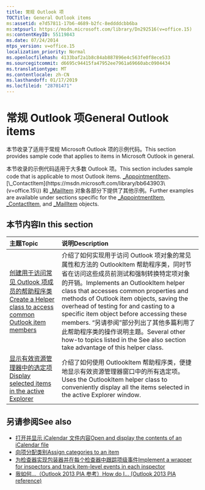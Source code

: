 ```yaml
---
title: 常规 Outlook 项
TOCTitle: General Outlook items
ms:assetid: e7d57811-17b6-4689-b2fc-8eddddcbb6ba
ms:mtpsurl: https://msdn.microsoft.com/library/Dn292516(v=office.15)
ms:contentKeyID: 55119843
ms.date: 07/24/2014
mtps_version: v=office.15
localization_priority: Normal
ms.openlocfilehash: 4133baf2a1b8c84ab887896e4c563fe0f8ece533
ms.sourcegitcommit: d6695c94415fa47952ee7961a69660abc0904434
ms.translationtype: MT
ms.contentlocale: zh-CN
ms.lasthandoff: 01/17/2019
ms.locfileid: "28701471"
---
```

# <a name="general-outlook-items"></a><span data-ttu-id="a9272-102">常规 Outlook 项</span><span class="sxs-lookup"><span data-stu-id="a9272-102">General Outlook items</span></span>

<span data-ttu-id="a9272-103">本节收录了适用于常规 Microsoft Outlook 项的示例代码。</span><span class="sxs-lookup"><span data-stu-id="a9272-103">This section provides sample code that applies to items in Microsoft Outlook in general.</span></span>

<span data-ttu-id="a9272-104">本节收录的示例代码适用于大多数 Outlook 项。</span><span class="sxs-lookup"><span data-stu-id="a9272-104">This section includes sample code that is applicable to most Outlook items.</span></span> <span data-ttu-id="a9272-105">[\_AppointmentItem](https://msdn.microsoft.com/library/bb623692\(v=office.15\))、[\_ContactItem](https://msdn.microsoft.com/library/bb643903\(v=office.15\)) 和 [\_MailItem](https://msdn.microsoft.com/library/bb610623\(v=office.15\)) 对象各部分下提供了其他示例。</span><span class="sxs-lookup"><span data-stu-id="a9272-105">Further examples are available under sections specific for the [\_AppointmentItem](https://msdn.microsoft.com/library/bb623692\(v=office.15\)), [\_ContactItem](https://msdn.microsoft.com/library/bb643903\(v=office.15\)), and [\_MailItem](https://msdn.microsoft.com/library/bb610623\(v=office.15\)) objects.</span></span>

## <a name="in-this-section"></a><span data-ttu-id="a9272-106">本节内容</span><span class="sxs-lookup"><span data-stu-id="a9272-106">In this section</span></span>

|<span data-ttu-id="a9272-107">主题</span><span class="sxs-lookup"><span data-stu-id="a9272-107">Topic</span></span>|<span data-ttu-id="a9272-108">说明</span><span class="sxs-lookup"><span data-stu-id="a9272-108">Description</span></span>|
|:----|:----------|
|[<span data-ttu-id="a9272-109">创建用于访问常见 Outlook 项成员的帮助程序类</span><span class="sxs-lookup"><span data-stu-id="a9272-109">Create a Helper class to access common Outlook item members</span></span>](how-to-create-a-helper-class-to-access-common-outlook-item-members.md) |<span data-ttu-id="a9272-110">介绍了如何实现用于访问 Outlook 项对象的常见属性和方法的 OutlookItem 帮助程序类，同时节省在访问这些成员前测试和强制转换特定项对象的开销。</span><span class="sxs-lookup"><span data-stu-id="a9272-110">Implements an OutlookItem helper class that accesses common properties and methods of Outlook item objects, saving the overhead of testing for and casting to a specific item object before accessing these members.</span></span> <span data-ttu-id="a9272-111">“另请参阅”部分列出了其他多篇利用了此帮助程序类的操作说明主题。</span><span class="sxs-lookup"><span data-stu-id="a9272-111">Several other how-to topics listed in the See also section take advantage of this helper class.</span></span>|
|[<span data-ttu-id="a9272-112">显示有效资源管理器中的选定项</span><span class="sxs-lookup"><span data-stu-id="a9272-112">Display selected items in the active Explorer</span></span>](how-to-display-selected-items-in-the-active-explorer.md)  |<span data-ttu-id="a9272-113">介绍了如何使用 OutlookItem 帮助程序类，便捷地显示有效资源管理器窗口中的所有选定项。</span><span class="sxs-lookup"><span data-stu-id="a9272-113">Uses the OutlookItem helper class to conveniently display all the items selected in the active Explorer window.</span></span>|

## <a name="see-also"></a><span data-ttu-id="a9272-114">另请参阅</span><span class="sxs-lookup"><span data-stu-id="a9272-114">See also</span></span>

- [<span data-ttu-id="a9272-115">打开并显示 iCalendar 文件内容</span><span class="sxs-lookup"><span data-stu-id="a9272-115">Open and display the contents of an iCalendar file</span></span>](how-to-open-and-display-the-contents-of-an-icalendar-file.md)
- [<span data-ttu-id="a9272-116">向项分配类别</span><span class="sxs-lookup"><span data-stu-id="a9272-116">Assign categories to an item</span></span>](how-to-assign-categories-to-an-item.md)
- [<span data-ttu-id="a9272-117">为检查器实现包装器并在每个检查器中跟踪项级事件</span><span class="sxs-lookup"><span data-stu-id="a9272-117">Implement a wrapper for inspectors and track item-level events in each inspector</span></span>](how-to-implement-a-wrapper-for-inspectors-and-track-item-level-events-in-each-inspector.md)
- [<span data-ttu-id="a9272-118">我如何...（Outlook 2013 PIA 参考）</span><span class="sxs-lookup"><span data-stu-id="a9272-118">How do I... (Outlook 2013 PIA reference)</span></span>](how-do-i-outlook-2013-pia-reference.md)


